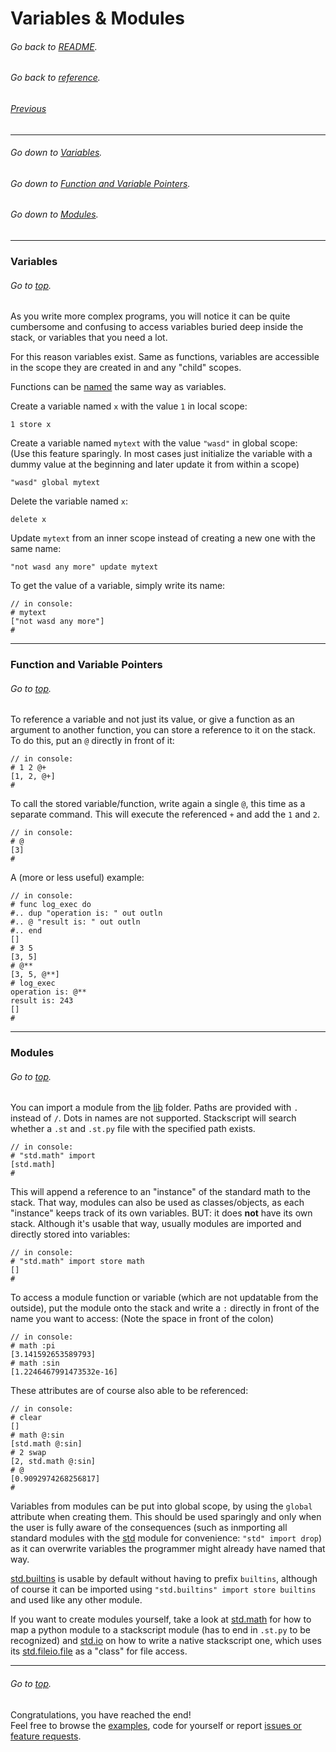# Variables & Modules
###### Go back to [README](../../README.md).
###### Go back to [reference](../reference.md).
###### [Previous](structure_syntax_builtins.md)

---

###### Go down to [Variables](#Variables).
###### Go down to [Function and Variable Pointers](#Function-and-Variable-Pointers).
###### Go down to [Modules](#Modules).

---

### Variables
###### Go to [top](#variables--modules).
As you write more complex programs, you will notice it can be quite cumbersome and confusing to access variables buried
deep inside the stack, or variables that you need a lot. 

For this reason variables exist. Same as functions, variables are accessible in the scope they are created in
and any "child" scopes.

Functions can be [named](program_flow.md#functions) the same way as variables. 

Create a variable named `x` with the value `1` in local scope:
```
1 store x
```
Create a variable named `mytext` with the value `"wasd"` in global scope:<br>
(Use this feature sparingly. In most cases just initialize the variable with a dummy value at the beginning and later update
it from within a scope)
```
"wasd" global mytext
```
Delete the variable named `x`:
```
delete x
```
Update `mytext` from an inner scope instead of creating a new one with the same name:
```
"not wasd any more" update mytext
```

To get the value of a variable, simply write its name:
```
// in console:
# mytext
["not wasd any more"]
#
```

---
### Function and Variable Pointers
###### Go to [top](#variables--modules).
To reference a variable and not just its value, or give a function as an argument to another function, you can store a
reference to it on the stack. To do this, put an `@` directly in front of it:
```
// in console:
# 1 2 @+
[1, 2, @+]
#
```
To call the stored variable/function, write again a single `@`, this time as a separate command.
This will execute the referenced `+` and add the `1` and `2`.
```
// in console:
# @
[3]
#
```
A (more or less useful) example:
```
// in console:
# func log_exec do
#.. dup "operation is: " out outln
#.. @ "result is: " out outln
#.. end
[]
# 3 5
[3, 5]
# @**
[3, 5, @**]
# log_exec
operation is: @**
result is: 243
[]
#
```

---

### Modules
###### Go to [top](#variables--modules).
You can import a module from the [lib](../../lib) folder.
Paths are provided with `.` instead of `/`. Dots in names are not supported.
Stackscript will search whether a `.st` and `.st.py` file with the specified path exists. 
```
// in console:
# "std.math" import
[std.math]
#
```
This will append a reference to an "instance" of the standard math to the stack.
That way, modules can also be used as classes/objects, as each "instance" keeps track of
its own variables. BUT: it does **not** have its own stack.
Although it's usable that way, usually modules are imported and directly stored into variables:
```
// in console:
# "std.math" import store math
[]
#
```
To access a module function or variable (which are not updatable from the outside), put the module onto the stack and write a `:` directly in front
of the name you want to access:
(Note the space in front of the colon)
```
// in console:
# math :pi
[3.141592653589793]
# math :sin
[1.2246467991473532e-16]
```
These attributes are of course also able to be referenced:
```
// in console:
# clear
[]
# math @:sin
[std.math @:sin]
# 2 swap
[2, std.math @:sin]
# @
[0.9092974268256817]
#
```

Variables from modules can be put into global scope, by using the `global` attribute when creating them.
This should be used sparingly and only when the user is fully aware of the consequences (such as inmporting all standard
modules with the [std](../../lib/std.st) module for convenience: `"std" import drop`) as it can overwrite variables the programmer
might already have named that way.

[std.builtins](../../lib/std/builtins.st.py) is usable by default without having to prefix `builtins`, although of course it can be imported using
`"std.builtins" import store builtins` and used like any other module.

If you want to create modules yourself, take a look at [std.math](../../lib/std/math.st.py) for how to map a python module
to a stackscript module (has to end in `.st.py` to be recognized) and [std.io](../../lib/std/io.st) on how to write a
native stackscript one, which uses its [std.fileio.file](../../lib/std/fileio/file.st) as a "class" for file access.

---

###### Go to [top](#variables--modules).
Congratulations, you have reached the end!<br>
Feel free to browse the
[examples](../../examples/examples.md), code for yourself or report [issues or feature requests](https://github.com/DragonFIghter603/stackscript/issues). 

